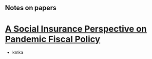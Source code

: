## Notes on papers

# [A Social Insurance Perspective on Pandemic Fiscal Policy](https://www-jstor-org.proxy1.library.jhu.edu/stable/pdf/27123972.pdf?refreqid=fastly-default%3Aa79e47e15fa697713484cc95097d81ca&ab_segments=&initiator=&acceptTC=1)

- kmka